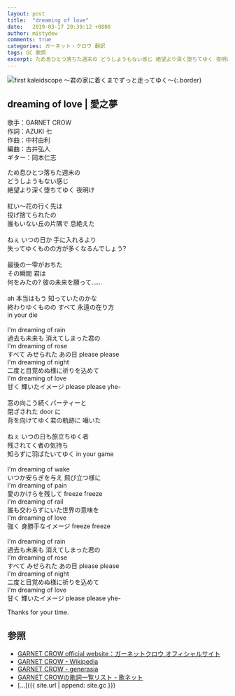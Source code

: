 ```yaml
---
layout: post
title:  "dreaming of love"
date:   2019-03-17 20:39:12 +0800
author: mistydew
comments: true
categories: ガーネット・クロウ 翻訳
tags: GC 歌詞
excerpt: ため息ひとつ落ちた週末の どうしようもない感じ 絶望より深く堕ちてゆく 夜明け
---
```

![first kaleidscope 〜君の家に着くまでずっと走ってゆく〜](https://raw.githubusercontent.com/mistydew/gc2/master/cover/minial/MINIAL_first%20kaleidscope%20〜君の家に着くまでずっと走ってゆく〜.jpg){:.border}

## dreaming of love | 愛之夢

歌手：GARNET CROW<br>
作詞：AZUKI 七<br>
作曲：中村由利<br>
編曲：古井弘人<br>
ギター：岡本仁志

ため息ひとつ落ちた週末の<br>
どうしようもない感じ<br>
絶望より深く堕ちてゆく 夜明け<br>
<br>
紅い～花の行く先は<br>
投げ捨てられたの<br>
誰もいない丘の片隅で 息絶えた<br>
<br>
ねぇ いつの日か 手に入れるより<br>
失ってゆくものの方が多くなるんでしょう?<br>
<br>
最後の一雫がおちた<br>
その瞬間 君は<br>
何をみたの? 彼の未来を願って……<br>
<br>
ah 本当はもう 知っていたのかな<br>
終わりゆくものの すべて 永遠の在り方<br>
in your die<br>
<br>
I'm dreaming of rain<br>
過去も未来も 消えてしまった君の<br>
I'm dreaming of rose<br>
すべて みせられた あの日 please please<br>
I'm dreaming of night<br>
二度と目覚めぬ様に祈りを込めて<br>
I'm dreaming of love<br>
甘く 輝いたイメージ please please yhe-<br>
<br>
窓の向こう続くパーティーと<br>
閉ざされた door に<br>
背を向けてゆく君の軌跡に 囁いた<br>
<br>
ねぇ いつの日も旅立ちゆく者<br>
残されてく者の気持ち<br>
知らずに羽ばたいてゆく in your game<br>
<br>
I'm dreaming of wake<br>
いつか安らぎを与え 飛び立つ様に<br>
I'm dreaming of pain<br>
愛のかけらを残して freeze freeze<br>
I'm dreaming of rail<br>
誰も交わらずにいた世界の意味を<br>
I'm dreaming of love<br>
強く 身勝手なイメージ freeze freeze<br>
<br>
I'm dreaming of rain<br>
過去も未来も 消えてしまった君の<br>
I'm dreaming of rose<br>
すべて みせられた あの日 please please<br>
I'm dreaming of night<br>
二度と目覚めぬ様に祈りを込めて<br>
I'm dreaming of love<br>
甘く 輝いたイメージ please please yhe-

Thanks for your time.

## 参照
* [GARNET CROW official website：ガーネットクロウ オフィシャルサイト](http://www.garnetcrow.com)
* [GARNET CROW - Wikipedia](https://ja.wikipedia.org/wiki/GARNET_CROW)
* [GARNET CROW - generasia](https://www.generasia.com/wiki/GARNET_CROW)
* [GARNET CROWの歌詞一覧リスト - 歌ネット](https://www.uta-net.com/artist/344)
* [...]({{ site.url | append: site.gc }})
